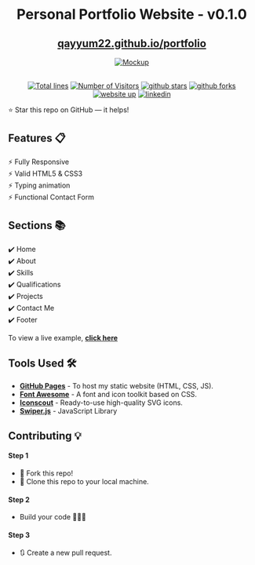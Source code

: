 <div align="center">

<h1>Personal Portfolio Website - v0.1.0</h1>

<h2>
  <a href="https://qayyum22.github.io/portfolio">qayyum22.github.io/portfolio</a>
</h2>


<div align="center">
  <a href="https://qayyum22.github.io/portfolio">
    <img alt="Mockup" src="https://github.com/qayyum22/portfolio/assets/54232882/570322b9-730f-4935-b4c8-b6b7f46ad674" />
  </a>
</div>

<br/>

<a href="https://github.com/qayyum22/portfolio"><img src="https://sloc.xyz/github/qayyum22/portfolio" alt="Total lines"></a>
<a href="https://github.com/qayyum22/portfolio"><img src="https://visitor-badge.laobi.icu/badge?page_id=qayyum22/qayyum22.github.io/portfolio" alt="Number of Visitors"></a>
<a href="https://github.com/qayyum22/qayyum22.github.io/portfolio/stargazers"><img src="https://img.shields.io/github/stars/qayyum22/portfolio/" alt="github stars"></a>
<a href="https://github.com/qayyum22/portfolio/network/members"><img src="https://img.shields.io/github/forks/qayyum22/qayyum22.github.io/portfolio" alt="github forks"></a>
<a href="https://qayyum22.github.io/portfolio/"><img src="https://img.shields.io/badge/website-up-yellow" alt="website up"></a>
<a href="https://www.linkedin.com/in/mohammed-abdul-qayyum-siddiqui-670a88a4/"><img src="https://img.shields.io/badge/ask%20me-linkedin-1abc9c.svg" alt="linkedin"></a>

</div>

⭐ Star this repo on GitHub — it helps!

## Features 📋

⚡️ Fully Responsive\
⚡️ Valid HTML5 & CSS3\
⚡️ Typing animation\
⚡️ Functional Contact Form

## Sections 📚

✔️ Home\
✔️ About\
✔️ Skills \
✔️ Qualifications \
✔️ Projects\
✔️ Contact Me\
✔️ Footer

To view a live example, **[click here](https://qayyum22.github.io/portfolio/)**

## Tools Used 🛠️

- [**GitHub Pages**](https://docs.github.com/en/pages) - To host my static website (HTML, CSS, JS).
- [**Font Awesome**](https://fontawesome.com/) - A font and icon toolkit based on CSS.
- [**Iconscout**](https://iconscout.com/unicons) - Ready-to-use high-quality SVG icons.
- [**Swiper.js**](https://swiperjs.com/) - JavaScript Library

## Contributing 💡

#### Step 1

- 🍴 Fork this repo!
- 👯 Clone this repo to your local machine.

#### Step 2

- Build your code 🔨🔨🔨

#### Step 3

- 🔃 Create a new pull request.
